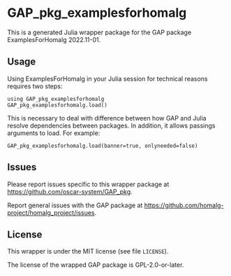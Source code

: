 # GAP_pkg_examplesforhomalg

This is a generated Julia wrapper package for the GAP package ExamplesForHomalg 2022.11-01.

## Usage

Using ExamplesForHomalg in your Julia session for technical reasons requires two steps:

    using GAP_pkg_examplesforhomalg
    GAP_pkg_examplesforhomalg.load()

This is necessary to deal with difference between how GAP and Julia
resolve dependencies between packages. In addition, it allows passings
arguments to load. For example:

    GAP_pkg_examplesforhomalg.load(banner=true, onlyneeded=false)

## Issues

Please report issues specific to this wrapper package at <https://github.com/oscar-system/GAP_pkg>.

Report general issues with the GAP package at <https://github.com/homalg-project/homalg_project/issues>.

## License

This wrapper is under the MIT license (see file `LICENSE`).

The license of the wrapped GAP package is GPL-2.0-or-later.

